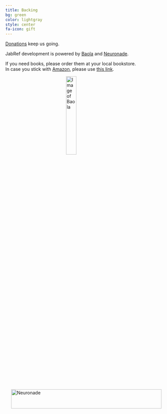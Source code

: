 ```yaml
---
title: Backing
bg: green
color: lightgray
style: center
fa-icon: gift
---
```


<a href="https://github.com/JabRef/jabref/wiki/Donations" style="text-decoration: none;"><span class="fa fa-gift"></span></a> [Donations](https://github.com/JabRef/jabref/wiki/Donations) keep us going.

JabRef development is powered by [Baola] and [Neuronade].

If you need books, please order them at your local bookstore.<br/>
In case you stick with [Amazon](http://www.amazon.de/b?_encoding=UTF8&camp=1638&creative=6742&linkCode=ur2&node=13690631&site-redirect=de&tag=jabref-21), please use [this link](http://www.amazon.de/b?_encoding=UTF8&camp=1638&creative=6742&linkCode=ur2&node=13690631&site-redirect=de&tag=jabref-21).

<a href="http://baobab.org/BAOLA-sparkling-drink" style="text-decoration: none;">
<img src="http://baobab.org/bilder/produkte/normal/BAOLA-Erfrischungsgetraenk.jpg" width="25%" alt="Image of Baola" style="display: block; margin-left: auto; margin-right: auto">
</a>

<a href="https://www.adcell.de/promotion/click/promoId/113867/slotId/70596" target="_blank"  style="text-decoration: none;">
    <img src="https://www.adcell.de/promotion/image/promoId/113867/slotId/70596" width="468" height="60" border="0" style="display: block; margin-left: auto; margin-right: auto" alt="Neuronade" />
</a>

  [Baola]: http://baobab.org/BAOLA-sparkling-drink
  [Neuronade]: https://www.adcell.de/promotion/click/promoId/113867/slotId/70596
